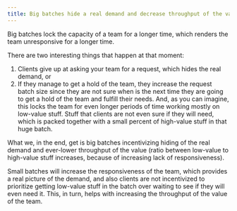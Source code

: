```yaml
---
title: Big batches hide a real demand and decrease throughput of the value
---
```


Big batches lock the capacity of a team for a longer time, which renders the team unresponsive for a longer time.

There are two interesting things that happen at that moment:

1) Clients give up at asking your team for a request, which hides the real demand, or
2) If they manage to get a hold of the team, they increase the request batch size since they are not sure when is the next time they are going to get a hold of the team and fulfill their needs. And, as you can imagine, this locks the team for even longer periods of time working mostly on low-value stuff. Stuff that clients are not even sure if they will need, which is packed together with a small percent of high-value stuff in that huge batch. 

What we, in the end, get is big batches incentivizing hiding of the real demand and ever-lower throughput of the value (ratio between low-value to high-value stuff increases, because of increasing lack of responsiveness).

Small batches will increase the responsiveness of the team, which provides a real picture of the demand, and also clients are not incentivized to prioritize getting low-value stuff in the batch over waiting to see if they will even need it. This, in turn, helps with increasing the throughput of the value of the team.
